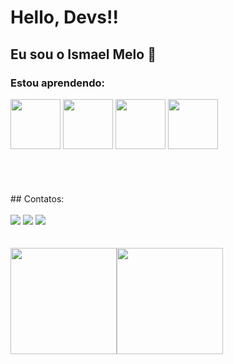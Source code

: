 #  Hello, Devs!!
## Eu sou o Ismael Melo :wave:

### Estou aprendendo:
<div> <img src="https://cdn.jsdelivr.net/gh/devicons/devicon/icons/nodejs/nodejs-original-wordmark.svg" width="80" height="80"/>
  <img src="https://cdn.jsdelivr.net/gh/devicons/devicon/icons/nestjs/nestjs-plain.svg"  width="80" height="80"/> <img src="https://cdn.jsdelivr.net/gh/devicons/devicon/icons/typescript/typescript-original.svg"  width="80" height="80" /> <img src="https://cdn.jsdelivr.net/gh/devicons/devicon/icons/javascript/javascript-original.svg"  width="80" height="80" /> </div> <br> <br> <br> <br>
    ## Contatos:  <div> <br> <a href="https://instagram.com/ismaelmelo0819" target="_blank"> <img src="https://img.shields.io/badge/-Instagram-%23E4405F?style=for-the-badge&logo=instagram&logoColor=white" target="_blank"></a> <img src="https://img.shields.io/badge/Gmail-D14836?style=for-the-badge&logo=gmail&logoColor=white" target="_blank"></a> <a href="https://www.linkedin.com/in/ismael-melo-finamore-884195238/" target="_blank"><img src="https://img.shields.io/badge/-LinkedIn-%230077B5?style=for-the-badge&logo=linkedin&logoColor=white" target="_blank"></a>   </div>
          <br> <br>  <div> <a href="https://github.com/IsmaelMF9469"><img height="170em" src="https://github-readme-stats.vercel.app/api/top-langs/?username=IsmaelMF9469&layout=compact&langs_count=7&theme=dracula"/><img height="170em" src="https://github-readme-stats.vercel.app/api?username=IsmaelMF9469&show_icons=true&theme=dracula&include_all_commits=true&count_private=true"/> </div>
